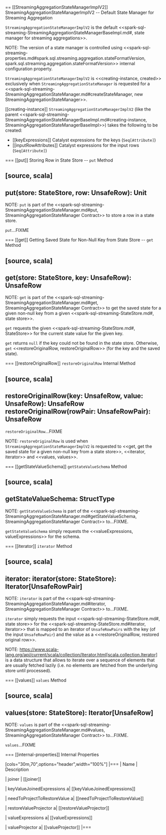 == [[StreamingAggregationStateManagerImplV2]] StreamingAggregationStateManagerImplV2 -- Default State Manager for Streaming Aggregation

`StreamingAggregationStateManagerImplV2` is the default <<spark-sql-streaming-StreamingAggregationStateManagerBaseImpl.md#, state manager for streaming aggregations>>.

NOTE: The version of a state manager is controlled using <<spark-sql-streaming-properties.md#spark.sql.streaming.aggregation.stateFormatVersion, spark.sql.streaming.aggregation.stateFormatVersion>> internal configuration property.

`StreamingAggregationStateManagerImplV2` is <<creating-instance, created>> exclusively when `StreamingAggregationStateManager` is requested for a <<spark-sql-streaming-StreamingAggregationStateManager.md#createStateManager, new StreamingAggregationStateManager>>.

[[creating-instance]]
`StreamingAggregationStateManagerImplV2` (like the parent <<spark-sql-streaming-StreamingAggregationStateManagerBaseImpl.md#creating-instance, StreamingAggregationStateManagerBaseImpl>>) takes the following to be created:

* [[keyExpressions]] Catalyst expressions for the keys (`Seq[Attribute]`)
* [[inputRowAttributes]] Catalyst expressions for the input rows (`Seq[Attribute]`)

=== [[put]] Storing Row in State Store -- `put` Method

[source, scala]
----
put(store: StateStore, row: UnsafeRow): Unit
----

NOTE: `put` is part of the <<spark-sql-streaming-StreamingAggregationStateManager.md#put, StreamingAggregationStateManager Contract>> to store a row in a state store.

`put`...FIXME

=== [[get]] Getting Saved State for Non-Null Key from State Store -- `get` Method

[source, scala]
----
get(store: StateStore, key: UnsafeRow): UnsafeRow
----

NOTE: `get` is part of the <<spark-sql-streaming-StreamingAggregationStateManager.md#get, StreamingAggregationStateManager Contract>> to get the saved state for a given non-null key from a given <<spark-sql-streaming-StateStore.md#, state store>>.

`get` requests the given <<spark-sql-streaming-StateStore.md#, StateStore>> for the current state value for the given key.

`get` returns `null` if the key could not be found in the state store. Otherwise, `get` <<restoreOriginalRow, restoreOriginalRow>> (for the key and the saved state).

=== [[restoreOriginalRow]] `restoreOriginalRow` Internal Method

[source, scala]
----
restoreOriginalRow(key: UnsafeRow, value: UnsafeRow): UnsafeRow
restoreOriginalRow(rowPair: UnsafeRowPair): UnsafeRow
----

`restoreOriginalRow`...FIXME

NOTE: `restoreOriginalRow` is used when `StreamingAggregationStateManagerImplV2` is requested to <<get, get the saved state for a given non-null key from a state store>>, <<iterator, iterator>> and <<values, values>>.

=== [[getStateValueSchema]] `getStateValueSchema` Method

[source, scala]
----
getStateValueSchema: StructType
----

NOTE: `getStateValueSchema` is part of the <<spark-sql-streaming-StreamingAggregationStateManager.md#getStateValueSchema, StreamingAggregationStateManager Contract>> to...FIXME.

`getStateValueSchema` simply requests the <<valueExpressions, valueExpressions>> for the schema.

=== [[iterator]] `iterator` Method

[source, scala]
----
iterator: iterator(store: StateStore): Iterator[UnsafeRowPair]
----

NOTE: `iterator` is part of the <<spark-sql-streaming-StreamingAggregationStateManager.md#iterator, StreamingAggregationStateManager Contract>> to...FIXME.

`iterator` simply requests the input <<spark-sql-streaming-StateStore.md#, state store>> for the <<spark-sql-streaming-StateStore.md#iterator, iterator>> that is mapped to an iterator of `UnsafeRowPairs` with the key (of the input `UnsafeRowPair`) and the value as a <<restoreOriginalRow, restored original row>>.

NOTE: https://www.scala-lang.org/api/current/scala/collection/Iterator.html[scala.collection.Iterator] is a data structure that allows to iterate over a sequence of elements that are usually fetched lazily (i.e. no elements are fetched from the underlying store until processed).

=== [[values]] `values` Method

[source, scala]
----
values(store: StateStore): Iterator[UnsafeRow]
----

NOTE: `values` is part of the <<spark-sql-streaming-StreamingAggregationStateManager.md#values, StreamingAggregationStateManager Contract>> to...FIXME.

`values`...FIXME

=== [[internal-properties]] Internal Properties

[cols="30m,70",options="header",width="100%"]
|===
| Name
| Description

| joiner
| [[joiner]]

| keyValueJoinedExpressions
a| [[keyValueJoinedExpressions]]

| needToProjectToRestoreValue
a| [[needToProjectToRestoreValue]]

| restoreValueProjector
a| [[restoreValueProjector]]

| valueExpressions
a| [[valueExpressions]]

| valueProjector
a| [[valueProjector]]
|===
